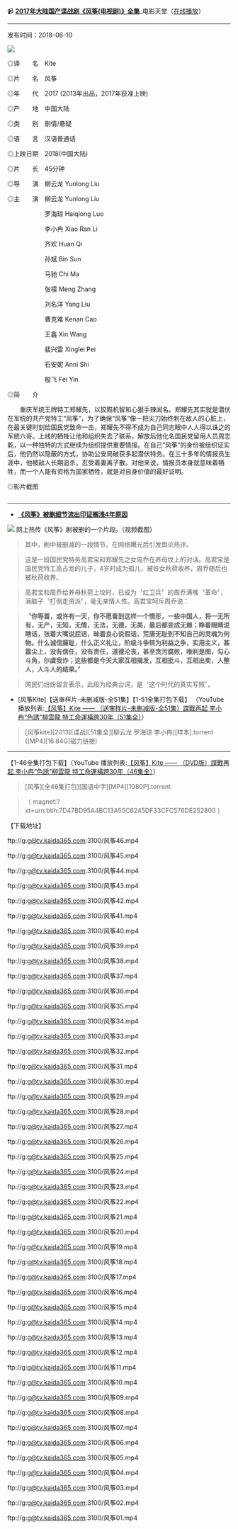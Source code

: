 📹 [**2017年大陆国产谍战剧《风筝(电视剧)》全集**](https://www.dy2018.com/i/98821.html)_电影天堂（[在线播放](https://www.dy2018.com/webPlay/play-id-98821-collection-6.html)）

-------------------------------

发布时间：2018-06-10

<img src="https://camo.githubusercontent.com/2b5b392294ccd5b2293c59bfcedeb20654a1e238/687474703a2f2f696d672e6469616e6e616f312e636f6d2f642f66696c652f68746d6c2f74762f687974762f323031372d31322d32322f39616233383263396535626130353964366138623166376563393537663932382e6a7067"/>

◎译　　名　Kite

◎片　　名　风筝

◎年　　代　2017 (2013年出品，2017年获准上映)

◎产　　地　中国大陆

◎类　　别　剧情/悬疑

◎语　　言　汉语普通话

◎上映日期　2018(中国大陆)

◎片　　长　45分钟

◎导　　演　柳云龙 Yunlong Liu

◎主　　演　柳云龙 Yunlong Liu

　　　　　　罗海琼 Haiqiong Luo

　　　　　　李小冉 Xiao Ran Li

　　　　　　齐欢 Huan Qi

　　　　　　孙斌 Bin Sun

　　　　　　马驰 Chi Ma

　　　　　　张檬 Meng Zhang

　　　　　　刘名洋 Yang Liu

　　　　　　曹克难 Kenan Cao

　　　　　　王鑫 Xin Wang

　　　　　　裴兴雷 Xinglei Pei

　　　　　　石安妮 Anni Shi

　　　　　　殷飞 Fei Yin

 

◎简　　介

 

　　重庆军统王牌特工郑耀先，以狡黠机智和心狠手辣闻名。郑耀先其实就是潜伏在军统的共产党特工“风筝”，为了确保“风筝”像一把尖刀始终刺在敌人的心脏上，在最关键时刻给国民党致命一击，郑耀先不得不成为自己同志眼中人人得以诛之的军统六哥。上线的牺牲让他和组织失去了联系，解放后他化名国民党留用人员周志乾，以一种独特的方式继续为组织提供重要情报。在自己“风筝”的身份被组织证实后，他仍然以隐蔽的方式，协助公安局破获多起潜伏特务。在三十多年的情报员生涯中，他被敌人长期追杀，忍受着妻离子散。对他来说，情报员本身就意味着牺牲，而一个人能有资格为国家牺牲，就是对自身价值的最好证明。
  
◎影片截图

<img src=""/>

 -----------------------
  
- [**《风筝》被删细节流出印证搁浅4年原因**](http://ca.ntdtv.com/xtr/gb/2018/01/22/a1360325.html)

<img src="https://camo.githubusercontent.com/c5093b6757c5792b70c0b4dde38f167f2f9e772c/687474703a2f2f696d67732e6e746474762e636f6d2f7069632f323031382f312d32322f7038363438333131613433353136333439322e6a7067"/>
网上热传《风筝》剧被删的一个片段。（视频截图）

> 其中，剧中被删减的一段情节，在网络曝光后引发舆论热评。

> 这是一段国民党特务高君宝和郑耀先之女周乔在养母坟上的对话。高君宝是国民党特工高占龙的儿子，4岁时成为孤儿，被妓女秋荷收养，周乔随后也被秋荷收养。

> 高君宝和周乔给养母秋荷上坟时，已成为〝红卫兵〞的周乔满嘴〝革命〞，满脑子〝打倒走资派〞，毫无亲情人性。高君宝呵斥周乔说：

> **〝你等着，或许有一天，你不愿看到这样一个情形，一些中国人，将一无所有，无产，无知，无情，无法，无德，无美，最后都变成无赖；睁着眼睛说瞎话，张着大嘴说屁话，昧着良心说假话，荒唐无耻到不知自己的灵魂为何物。什么诚信廉耻，什么正义礼让，阶级斗争转为利益之争，实用主义，甚嚣尘上，没有信任，没有责任，道德沦丧，甚至贪污腐败，唯利是图，勾心斗角，尔虞我诈；这些都是今天大家互相揭发，互相批斗，互相出卖，人整人，人斗人的结果。〞**

> 网民们纷纷留言表示，此段为经典台词，是〝这个时代的真实写照〞。

- [风筝Kite]【送审样片-未删减版-全51集】【1-51全集打包下载】 （YouTube 播放列表:[【风筝】Kite —— （送审样片-未删减版-全51集）諜戰再起 李小冉“色誘”柳雲龍 特工命運橫跨30年（51集全）](https://www.youtube.com/playlist?list=PL0yRNedz4b29DYUn1uhlMEAba7s51yXbS&disable_polymer=true)）
 
>  [风筝kite][2013][谍战][51集全][柳云龙 罗海琼 李小冉][样本].torrent ([MP4][16.84G]磁力链接)
 
-----------------------

【1-46全集打包下载】（YouTube 播放列表:[【风筝】Kite —— （DVD版）諜戰再起 李小冉“色誘”柳雲龍 特工命運橫跨30年（46集全）](https://www.youtube.com/playlist?list=PLkvG4EWPDB0n4iJv_aKylIUw_iBQQnYxh)）

> [风筝][全46集打包][国语中字][MP4][1080P].torrent

> （ magnet:?xt=urn:btih:7D47BD95A4BC13A55C6245DF33CFC576DE252800 ）

【下载地址】

ftp://g:g@tv.kaida365.com:3100/风筝46.mp4  
 

ftp://g:g@tv.kaida365.com:3100/风筝45.mp4  
 

ftp://g:g@tv.kaida365.com:3100/风筝44.mp4  
 

ftp://g:g@tv.kaida365.com:3100/风筝43.mp4  
 

ftp://g:g@tv.kaida365.com:3100/风筝42.mp4  
 

ftp://g:g@tv.kaida365.com:3100/风筝41.mp4  
 

ftp://g:g@tv.kaida365.com:3100/风筝40.mp4  
 

ftp://g:g@tv.kaida365.com:3100/风筝39.mp4  
 

ftp://g:g@tv.kaida365.com:3100/风筝38.mp4  
 

ftp://g:g@tv.kaida365.com:3100/风筝37.mp4  
 

ftp://g:g@tv.kaida365.com:3100/风筝36.mp4  
 

ftp://g:g@tv.kaida365.com:3100/风筝35.mp4  
 

ftp://g:g@tv.kaida365.com:3100/风筝34.mp4  
 

ftp://g:g@tv.kaida365.com:3100/风筝33.mp4  
 

ftp://g:g@tv.kaida365.com:3100/风筝32.mp4  
 

ftp://g:g@tv.kaida365.com:3100/风筝31.mp4  
 

ftp://g:g@tv.kaida365.com:3100/风筝30.mp4  
 

ftp://g:g@tv.kaida365.com:3100/风筝29.mp4  
 

ftp://g:g@tv.kaida365.com:3100/风筝28.mp4  
 

ftp://g:g@tv.kaida365.com:3100/风筝27.mp4  
 

ftp://g:g@tv.kaida365.com:3100/风筝26.mp4  
 

ftp://g:g@tv.kaida365.com:3100/风筝25.mp4  
 

ftp://g:g@tv.kaida365.com:3100/风筝24.mp4  
 

ftp://g:g@tv.kaida365.com:3100/风筝23.mp4  
 

ftp://g:g@tv.kaida365.com:3100/风筝22.mp4  
 

ftp://g:g@tv.kaida365.com:3100/风筝21.mp4  
 

ftp://g:g@tv.kaida365.com:3100/风筝20.mp4  
 

ftp://g:g@tv.kaida365.com:3100/风筝19.mp4  
 

ftp://g:g@tv.kaida365.com:3100/风筝18.mp4  
 

ftp://g:g@tv.kaida365.com:3100/风筝17.mp4  
 

ftp://g:g@tv.kaida365.com:3100/风筝16.mp4  
 

ftp://g:g@tv.kaida365.com:3100/风筝15.mp4  
 

ftp://g:g@tv.kaida365.com:3100/风筝14.mp4  
 

ftp://g:g@tv.kaida365.com:3100/风筝13.mp4  
 

ftp://g:g@tv.kaida365.com:3100/风筝12.mp4  
 

ftp://g:g@tv.kaida365.com:3100/风筝11.mp4  
 

ftp://g:g@tv.kaida365.com:3100/风筝10.mp4  
 

ftp://g:g@tv.kaida365.com:3100/风筝09.mp4  
 

ftp://g:g@tv.kaida365.com:3100/风筝08.mp4  
 

ftp://g:g@tv.kaida365.com:3100/风筝07.mp4  
 

ftp://g:g@tv.kaida365.com:3100/风筝06.mp4  
 

ftp://g:g@tv.kaida365.com:3100/风筝05.mp4  
 

ftp://g:g@tv.kaida365.com:3100/风筝04.mp4  
 

ftp://g:g@tv.kaida365.com:3100/风筝03.mp4  
 

ftp://g:g@tv.kaida365.com:3100/风筝02.mp4  
 

ftp://g:g@tv.kaida365.com:3100/风筝01.mp4  
